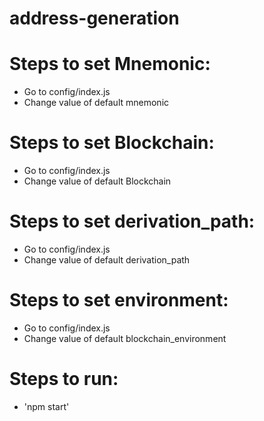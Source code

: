 # address-generation

# Steps to set Mnemonic:
- Go to config/index.js
- Change value of default mnemonic

# Steps to set Blockchain:
- Go to config/index.js
- Change value of default Blockchain

# Steps to set derivation_path:
- Go to config/index.js
- Change value of default derivation_path

# Steps to set environment:
- Go to config/index.js
- Change value of default blockchain_environment

# Steps to run:
- 'npm start'
